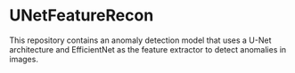 # UNetFeatureRecon
This repository contains an anomaly detection model that uses a U-Net architecture and EfficientNet as the feature extractor to detect anomalies in images.
